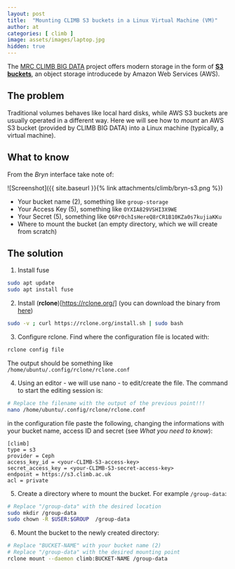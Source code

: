 ```yaml
---
layout: post
title:  "Mounting CLIMB S3 buckets in a Linux Virtual Machine (VM)"
author: at
categories: [ climb ]
image: assets/images/laptop.jpg
hidden: true
---
```




The [MRC CLIMB BIG DATA](https://www.climb.ac.uk)
project offers modern storage in the form of
**[S3 buckets](https://www.techtarget.com/searchaws/definition/AWS-bucket)**,
an object storage introducede by Amazon Web Services (AWS).

## The problem

Traditional volumes behaves like local hard disks, while AWS S3 buckets are usually operated in a different way.
Here we will see how to *mount* an AWS S3 bucket (provided by CLIMB BIG DATA) into a Linux machine (typically, a virtual machine).

## What to know

From the *Bryn* interface take note of:

![Screenshot]({{ site.baseurl }}{% link attachments/climb/bryn-s3.png %})

* Your bucket name (2), something like `group-storage`
* Your Access Key (5), something like `OYXIA829VSHI3X9WE`
* Your Secret (5), something like `Q6Pr0chIsHereQ8rCR1B10KZa0s7kujiaKKu`
* Where to mount the bucket (an empty directory, which we will create from scratch)

## The solution

1) Install fuse

```bash
sudo apt update
sudo apt install fuse
```

2) Install (**rclone**)[https://rclone.org/]
(you can download the binary from [here](https://rclone.org/downloads/))

```bash
sudo -v ; curl https://rclone.org/install.sh | sudo bash
```

3) Configure rclone. Find where the configuration file is located with:

```bash
rclone config file
```
The output should be something like `/home/ubuntu/.config/rclone/rclone.conf`

4) Using an editor - we will use nano - to edit/create the file. The command to start the editing session is:

```bash
# Replace the filename with the output of the previous point!!!
nano /home/ubuntu/.config/rclone/rclone.conf
```

in the configuration file paste the following, changing the informations with your bucket name, access ID and secret (see *What you need to know*):

```text
[climb]
type = s3
provider = Ceph
access_key_id = <your-CLIMB-S3-access-key>
secret_access_key = <your-CLIMB-S3-secret-access-key>
endpoint = https://s3.climb.ac.uk
acl = private
```

5) Create a directory where to mount the bucket. 
For example `/group-data`:

```bash
# Replace "/group-data" with the desired location
sudo mkdir /group-data
sudo chown -R $USER:$GROUP  /group-data
```
6) Mount the bucket to the newly created directory:

```bash
# Replace "BUCKET-NAME" with your bucket name (2)
# Replace "/group-data" with the desired mounting point
rclone mount --daemon climb:BUCKET-NAME /group-data
 ```